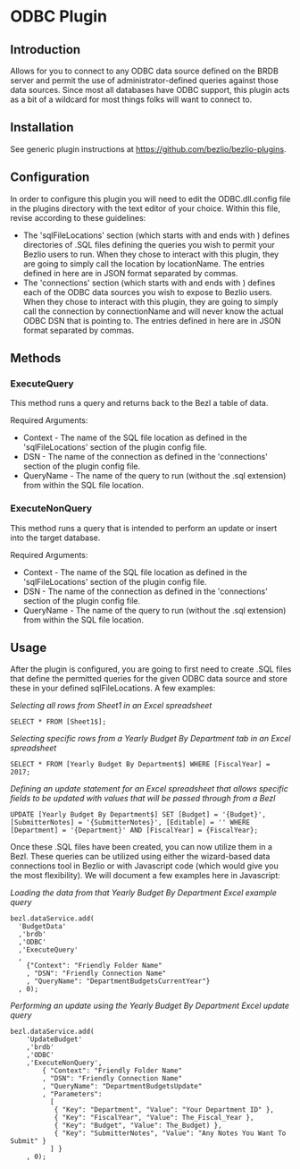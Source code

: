 # ODBC Plugin

## Introduction
Allows for you to connect to any ODBC data source defined on the BRDB server and permit the use of administrator-defined queries against those data sources.  Since most all databases have ODBC support, this plugin acts as a bit of a wildcard for most things folks will want to connect to.

## Installation
See generic plugin instructions at https://github.com/bezlio/bezlio-plugins.

## Configuration
In order to configure this plugin you will need to edit the ODBC.dll.config file in the plugins directory with the text editor of your choice.  Within this file, revise according to these guidelines:
* The 'sqlFileLocations' section (which starts with <setting name="sqlFileLocations" serializeAs="String"> and ends with </setting>) defines directories of .SQL files defining the queries you wish to permit your Bezlio users to run.  When they chose to interact with this plugin, they are going to simply call the location by locationName.  The entries defined in here are in JSON format separated by commas.
* The 'connections' section (which starts with <setting name="connections" serializeAs="String"> and ends with </setting>) defines each of the ODBC data sources you wish to expose to Bezlio users.  When they chose to interact with this plugin, they are going to simply call the connection by connectionName and will never know the actual ODBC DSN that is pointing to.  The entries defined in here are in JSON format separated by commas.

## Methods
### ExecuteQuery
This method runs a query and returns back to the Bezl a table of data.

Required Arguments:
* Context - The name of the SQL file location as defined in the 'sqlFileLocations' section of the plugin config file.
* DSN - The name of the connection as defined in the 'connections' section of the plugin config file.
* QueryName - The name of the query to run (without the .sql extension) from within the SQL file location.

### ExecuteNonQuery
This method runs a query that is intended to perform an update or insert into the target database.

Required Arguments:
* Context - The name of the SQL file location as defined in the 'sqlFileLocations' section of the plugin config file.
* DSN - The name of the connection as defined in the 'connections' section of the plugin config file.
* QueryName - The name of the query to run (without the .sql extension) from within the SQL file location.

## Usage
After the plugin is configured, you are going to first need to create .SQL files that define the permitted queries for the given ODBC data source and store these in your defined sqlFileLocations.  A few examples:

*Selecting all rows from Sheet1 in an Excel spreadsheet*
```
SELECT * FROM [Sheet1$];
```

*Selecting specific rows from a Yearly Budget By Department tab in an Excel spreadsheet*
```
SELECT * FROM [Yearly Budget By Department$] WHERE [FiscalYear] = 2017;
```

*Defining an update statement for an Excel spreadsheet that allows specific fields to be updated with values that will be passed through from a Bezl*
```
UPDATE [Yearly Budget By Department$] SET [Budget] = '{Budget}', [SubmitterNotes] = '{SubmitterNotes}', [Editable] = '' WHERE [Department] = '{Department}' AND [FiscalYear] = {FiscalYear};
```

Once these .SQL files have been created, you can now utilize them in a Bezl.  These queries can be utilized using either the wizard-based data connections tool in Bezlio or with Javascript code (which would give you the most flexibility).  We will document a few examples here in Javascript:

*Loading the data from that Yearly Budget By Department Excel example query*
```
bezl.dataService.add(
  'BudgetData'
  ,'brdb'
  ,'ODBC'
  ,'ExecuteQuery'
  , 
    {"Context": "Friendly Folder Name"
    , "DSN": "Friendly Connection Name"
    , "QueryName": "DepartmentBudgetsCurrentYear"}
  , 0);
```

*Performing an update using the Yearly Budget By Department Excel update query*
```
bezl.dataService.add(
    'UpdateBudget'
    ,'brdb'
    ,'ODBC'
    ,'ExecuteNonQuery',
        { "Context": "Friendly Folder Name"
        , "DSN": "Friendly Connection Name"
        , "QueryName": "DepartmentBudgetsUpdate"
        , "Parameters": 
          [
           { "Key": "Department", "Value": "Your Department ID" },
           { "Key": "FiscalYear", "Value": The_Fiscal_Year },
           { "Key": "Budget", "Value": The_Budget) }, 
           { "Key": "SubmitterNotes", "Value": "Any Notes You Want To Submit" } 
          ] }
    , 0);
```